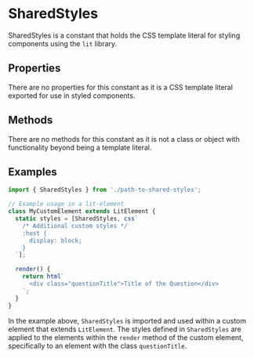 # SharedStyles

SharedStyles is a constant that holds the CSS template literal for styling components using the `lit` library.

## Properties

There are no properties for this constant as it is a CSS template literal exported for use in styled components.

## Methods

There are no methods for this constant as it is not a class or object with functionality beyond being a template literal.

## Examples

```typescript
import { SharedStyles } from './path-to-shared-styles';

// Example usage in a lit-element
class MyCustomElement extends LitElement {
  static styles = [SharedStyles, css`
    /* Additional custom styles */
    :host {
      display: block;
    }
  `];

  render() {
    return html`
      <div class="questionTitle">Title of the Question</div>
    `;
  }
}
```

In the example above, `SharedStyles` is imported and used within a custom element that extends `LitElement`. The styles defined in `SharedStyles` are applied to the elements within the `render` method of the custom element, specifically to an element with the class `questionTitle`.